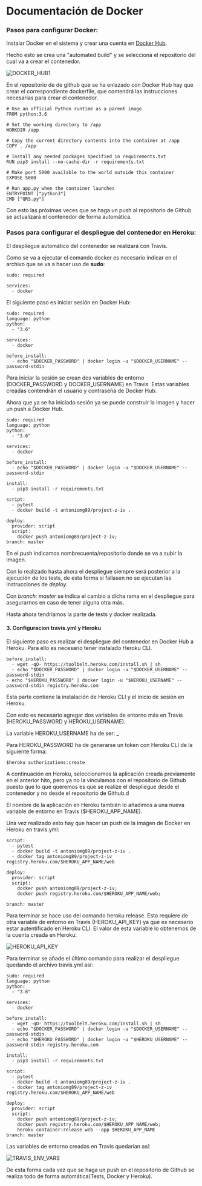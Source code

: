 # Documentación de Docker

### Pasos para configurar Docker:

Instalar Docker en el sistema y crear una cuenta en [Docker Hub](https://hub.docker.com/).

Hecho esto se crea una "automated build" y se selecciona el repositorio del cual va a crear el contenedor.

![DOCKER_HUB1](./img/DockerHub-1.png)

En el repositorio de de github que se ha enlazado con Docker Hub hay que crear el correspondiente dockerfile, que contendrá las instrucciones necesarias para crear el contenedor.

~~~
# Use an official Python runtime as a parent image
FROM python:3.6

# Set the working directory to /app
WORKDIR /app

# Copy the current directory contents into the container at /app
COPY . /app

# Install any needed packages specified in requirements.txt
RUN pip3 install --no-cache-dir -r requirements.txt

# Make port 5000 available to the world outside this container
EXPOSE 5000

# Run app.py when the container launches
ENTRYPOINT ["python3"]
CMD ["QRS.py"]

~~~

Con esto las próximas veces que se haga un push al repositorio de Github se actualizará el contenedor de forma automática.

### Pasos para configurar el despliegue del contenedor en Heroku:

El despliegue automático del contenedor se realizará con Travis.

Como se va a ejecutar el comando docker es necesario indicar en el archivo que se va a hacer uso de **sudo**:

~~~
sudo: required

services:
  - docker
~~~

El siguiente paso es iniciar sesión en Docker Hub:

~~~
sudo: required
language: python
python:
  - "3.6"

services:
  - docker

before_install:
  - echo "$DOCKER_PASSWORD" | docker login -u "$DOCKER_USERNAME" --password-stdin
~~~

Para iniciar la sesión se crean dos variables de entorno (DOCKER_PASSWORD y DOCKER_USERNAME) en Travis. Estas variables creadas contendrán el usuario y contraseña de Docker Hub.


Ahora que ya se ha iniciado sesión ya se puede construir la imagen y hacer un push a Docker Hub.

~~~
sudo: required
language: python
python:
  - "3.6"

services:
  - docker

before_install:
  - echo "$DOCKER_PASSWORD" | docker login -u "$DOCKER_USERNAME" --password-stdin

install:
  - pip3 install -r requirements.txt

script:
  - pytest
  - docker build -t antoniomg89/project-z-iv .

deploy:
  provider: script
  script:
    docker push antoniomg89/project-z-iv;
branch: master
~~~

En el push indicamos nombrecuenta/repositorio donde se va a subir la imagen.

Con lo realizado hasta ahora el despliegue siempre será posterior a la ejecución de los tests, de esta forma si fallasen no se ejecutan las instrucciones de *deploy*.

Con *branch: master* se indica el cambio a dicha rama en el despliegue para asegurarnos en caso de tener alguna otra más.

Hasta ahora tendríamos la parte de tests y docker realizada.

#### 3. Configuracion travis.yml y Heroku

El siguiente paso es realizar el despliegue del contenedor en Docker Hub a Heroku. Para ello es necesario tener instalado Heroku CLI.

~~~
before_install:
  - wget -qO- https://toolbelt.heroku.com/install.sh | sh
  - echo "$DOCKER_PASSWORD" | docker login -u "$DOCKER_USERNAME" --password-stdin
- echo "$HEROKU_PASSWORD" | docker login -u "$HEROKU_USERNAME" --password-stdin registry.heroku.com
~~~
Esta parte contiene la instalación de Heroku CLI y el inicio de sesión en Heroku.

Con esto es necesario agregar dos variables de entorno más en Travis (HEROKU_PASSWORD y HEROKU_USERNAME).

La variable HEROKU_USERNAME ha de ser: **_**

Para HEROKU_PASSWORD ha de generarse un token con Heroku CLI de la siguiente forma:

~~~
$heroku authorizations:create
~~~

A continuación en Heroku, seleccionamos la aplicación creada previamente en el anterior hito, pero ya no la vinculamos con el repositorio de Github puesto que lo que queremos es que se realize el despliegue desde el contenedor y no desde el repositorio de Github.d

El nombre de la aplicación en Heroku también lo añadimos a una nueva variable de entorno en Travis ($HEROKU_APP_NAME).

Una vez realizado esto hay que hacer un push de la imagen de Docker en Heroku en travis.yml:

~~~
script:
  - pytest
  - docker build -t antoniomg89/project-z-iv .
  - docker tag antoniomg89/project-z-iv registry.heroku.com/$HEROKU_APP_NAME/web

deploy:
  provider: script
  script:
    docker push antoniomg89/project-z-iv;
    docker push registry.heroku.com/$HEROKU_APP_NAME/web;

branch: master
~~~

Para terminar se hace uso del comando heroku release. Esto requiere de otra variable de entorno en Travis (HEROKU_API_KEY) ya que es necesario estar autentificado en Heroku CLI. El valor de esta variable lo obtenemos de la cuenta creada en Heroku:

![HEROKU_API_KEY](./img/Heroku_API_KEY.png)

Para terminar se añade el último comando para realizar el despliegue quedando el archivo travis.yml así:

~~~
sudo: required
language: python
python:
  - "3.6"

services:
  - docker

before_install:
  - wget -qO- https://toolbelt.heroku.com/install.sh | sh
  - echo "$DOCKER_PASSWORD" | docker login -u "$DOCKER_USERNAME" --password-stdin
  - echo "$HEROKU_PASSWORD" | docker login -u "$HEROKU_USERNAME" --password-stdin registry.heroku.com

install:
  - pip3 install -r requirements.txt

script:
  - pytest
  - docker build -t antoniomg89/project-z-iv .
  - docker tag antoniomg89/project-z-iv registry.heroku.com/$HEROKU_APP_NAME/web

deploy:
  provider: script
  script:
    docker push antoniomg89/project-z-iv;
    docker push registry.heroku.com/$HEROKU_APP_NAME/web;
    heroku container:release web --app $HEROKU_APP_NAME
branch: master
~~~

Las variables de entorno creadas en Travis quedarían así:

![TRAVIS_ENV_VARS](./img/Travis_ENV_VARS.png)

De esta forma cada vez que se haga un push en el repositorio de Github se realiza todo de forma automática(Tests, Docker y Heroku).
